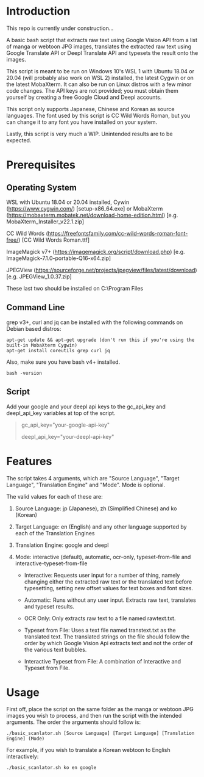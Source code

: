 # Introduction

This repo is currently under construction...

A basic bash script that extracts raw text using Google Vision API from a list of manga or webtoon JPG images, translates the extracted raw text using Google Translate API or Deepl Translate API and typesets the result onto the images. 

This script is meant to be run on Windows 10's WSL 1 with Ubuntu 18.04 or 20.04 (will probably also work on WSL 2) installed, the latest Cygwin or on the latest MobaXterm. It can also be run on Linux distros with a few minor code changes. The API keys are not provided; you must obtain them yourself by creating a free Google Cloud and Deepl accounts.

This script only supports Japanese, Chinese and Korean as source languages. The font used by this script is CC Wild Words Roman, but you can change it to any font you have installed on your system. 

Lastly, this script is very much a WIP. Unintended results are to be expected.

# Prerequisites

## Operating System

WSL with Ubuntu 18.04 or 20.04 installed, Cywin (https://www.cygwin.com/) [setup-x86_64.exe] or MobaXterm (https://mobaxterm.mobatek.net/download-home-edition.html) [e.g. MobaXterm_Installer_v22.1.zip]

CC Wild Words (https://freefontsfamily.com/cc-wild-words-roman-font-free/) [CC Wild Words Roman.ttf]

ImageMagick v7+ (https://imagemagick.org/script/download.php) [e.g. ImageMagick-7.1.0-portable-Q16-x64.zip]

JPEGView (https://sourceforge.net/projects/jpegview/files/latest/download) [e.g. JPEGView_1.0.37.zip]

These last two should be installed on C:\Program Files

## Command Line

grep v3+, curl and jq can be installed with the following commands on Debian based distros:

```
apt-get update && apt-get upgrade (don't run this if you're using the built-in MobaXterm Cygwin)
apt-get install coreutils grep curl jq
```

Also, make sure you have bash v4+ installed.

```
bash -version
```

## Script

Add your google and your deepl api keys to the gc_api_key and deepl_api_key variables at top of the script. 

>gc_api_key="your-google-api-key"
>
>deepl_api_key="your-deepl-api-key"

# Features

The script takes 4 arguments, which are "Source Language", "Target Language", "Translation Engine" and "Mode". Mode is optional. 

The valid values for each of these are:

1. Source Language: jp (Japanese), zh (Simplified Chinese) and ko (Korean)
    
2. Target Language: en (English) and any other language supported by each of the Translation Engines
    
3. Translation Engine: google and deepl
    
4. Mode: interactive (default), automatic, ocr-only, typeset-from-file and interactive-typeset-from-file
    
    - Interactive: Requests user input for a number of thing, namely changing either the extracted raw text or the translated text before typesetting, setting new offset values for text boxes and font sizes. 
        
    - Automatic: Runs without any user input. Extracts raw text, translates and typeset results.
        
    - OCR Only: Only extracts raw text to a file named rawtext.txt.
        
    - Typeset from File: Uses a text file named transtext.txt as the translated text. The translated strings on the file should follow the order by which Google Vision Api extracts text and not the order of the various text bubbles.
        
    - Interactive Typeset from File: A combination of Interactive and Typeset from File.


# Usage

First off, place the script on the same folder as the manga or webtoon JPG images you wish to process, and then run the script with the intended arguments. The order the arguments should follow is:

```
./basic_scanlator.sh [Source Language] [Target Language] [Translation Engine] (Mode)
```

For example, if you wish to translate a Korean webtoon to English interactively:

```
./basic_scanlator.sh ko en google
```
